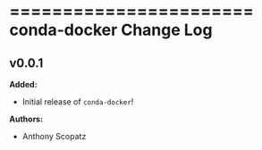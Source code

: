 =======================
conda-docker Change Log
=======================


<!-- current developments -->

## v0.0.1
**Added:**

* Initial release of `conda-docker`!

**Authors:**

* Anthony Scopatz


